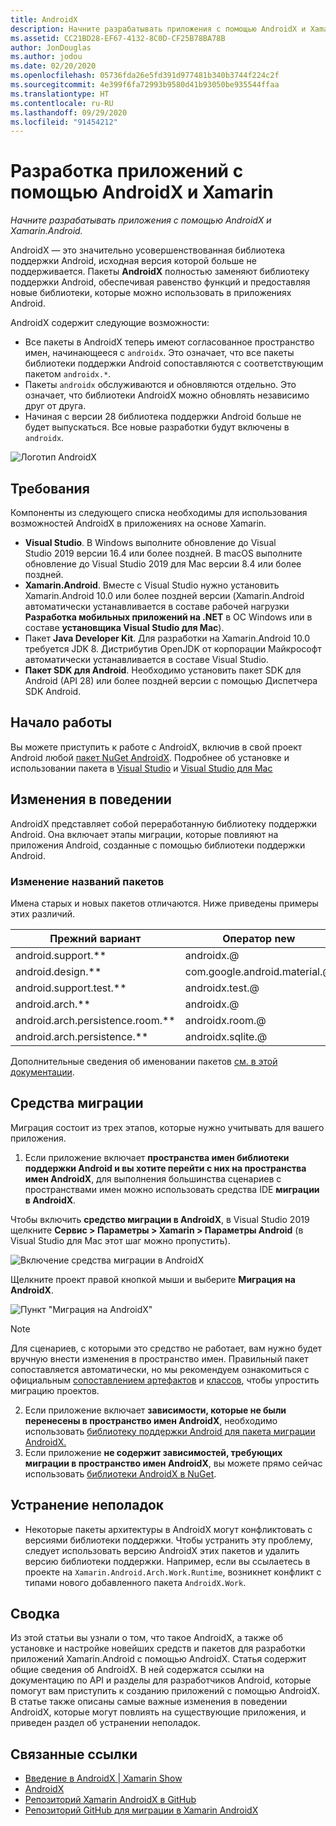 ```yaml
---
title: AndroidX
description: Начните разрабатывать приложения с помощью AndroidX и Xamarin.Android.
ms.assetid: CC21BD28-EF67-4132-8C0D-CF25B78BA78B
author: JonDouglas
ms.author: jodou
ms.date: 02/20/2020
ms.openlocfilehash: 05736fda26e5fd391d977481b340b3744f224c2f
ms.sourcegitcommit: 4e399f6fa72993b9580d41b93050be935544ffaa
ms.translationtype: HT
ms.contentlocale: ru-RU
ms.lasthandoff: 09/29/2020
ms.locfileid: "91454212"
---
```

# <a name="androidx-with-xamarin"></a>Разработка приложений с помощью AndroidX и Xamarin

_Начните разрабатывать приложения с помощью AndroidX и Xamarin.Android._

AndroidX — это значительно усовершенствованная библиотека поддержки Android, исходная версия которой больше не поддерживается. Пакеты **AndroidX** полностью заменяют библиотеку поддержки Android, обеспечивая равенство функций и предоставляя новые библиотеки, которые можно использовать в приложениях Android.

AndroidX содержит следующие возможности:

- Все пакеты в AndroidX теперь имеют согласованное пространство имен, начинающееся с `androidx`. Это означает, что все пакеты библиотеки поддержки Android сопоставляются с соответствующим пакетом `androidx.*`.
- Пакеты `androidx` обслуживаются и обновляются отдельно. Это означает, что библиотеки AndroidX можно обновлять независимо друг от друга.
- Начиная с версии 28 библиотека поддержки Android больше не будет выпускаться. Все новые разработки будут включены в `androidx`.

![Логотип AndroidX](~/android/platform/androidx-images/AndroidXLogo.png)

## <a name="requirements"></a>Требования

Компоненты из следующего списка необходимы для использования возможностей AndroidX в приложениях на основе Xamarin.

- **Visual Studio**. В Windows выполните обновление до Visual Studio 2019 версии 16.4 или более поздней. В macOS выполните обновление до Visual Studio 2019 для Mac версии 8.4 или более поздней.
- **Xamarin.Android**. Вместе с Visual Studio нужно установить Xamarin.Android 10.0 или более поздней версии (Xamarin.Android автоматически устанавливается в составе рабочей нагрузки **Разработка мобильных приложений на .NET** в ОС Windows или в составе **установщика Visual Studio для Mac**).
- Пакет **Java Developer Kit**. Для разработки на Xamarin.Android 10.0 требуется JDK 8. Дистрибутив OpenJDK от корпорации Майкрософт автоматически устанавливается в составе Visual Studio.
- **Пакет SDK для Android**. Необходимо установить пакет SDK для Android (API 28) или более поздней версии с помощью Диспетчера SDK Android.

## <a name="get-started"></a>Начало работы

Вы можете приступить к работе с AndroidX, включив в свой проект Android любой [пакет NuGet AndroidX](https://www.nuget.org/packages?q=Tags%3A%22AndroidX%22+Authors%3A%22Microsoft%22). Подробнее об установке и использовании пакета в [Visual Studio](/nuget/quickstart/install-and-use-a-package-in-visual-studio) и [Visual Studio для Mac](/nuget/quickstart/install-and-use-a-package-in-visual-studio-mac)

## <a name="behavior-changes"></a>Изменения в поведении

AndroidX представляет собой переработанную библиотеку поддержки Android. Она включает этапы миграции, которые повлияют на приложения Android, созданные с помощью библиотеки поддержки Android.

### <a name="package-name-change"></a>Изменение названий пакетов
Имена старых и новых пакетов отличаются. Ниже приведены примеры этих различий.

| Прежний вариант                    | Оператор new                    |
| ---------------------- | ---------------------- |
| android.support.**     | androidx.@             |
| android.design.**      | com.google.android.material.@ |
| android.support.test.** | androidx.test.@       |
| android.arch.**        | androidx.@             |
| android.arch.persistence.room.** | androidx.room.@ |
| android.arch.persistence.** | androidx.sqlite.@ |

Дополнительные сведения об именовании пакетов [см. в этой документации](https://developer.android.com/jetpack/androidx/migrate#artifact_mappings).

## <a name="migration-tooling"></a>Средства миграции

Миграция состоит из трех этапов, которые нужно учитывать для вашего приложения.

1. Если приложение включает **пространства имен библиотеки поддержки Android и вы хотите перейти с них на пространства имен AndroidX**, для выполнения большинства сценариев с пространствами имен можно использовать средства IDE **миграции в AndroidX**. 

Чтобы включить **средство миграции в AndroidX**, в Visual Studio 2019 щелкните **Сервис > Параметры > Xamarin > Параметры Android** (в Visual Studio для Mac этот шаг можно пропустить).

![Включение средства миграции в AndroidX](~/android/platform/androidx-images/EnableAndroidXMigrator.png)

Щелкните проект правой кнопкой мыши и выберите **Миграция на AndroidX**.

![Пункт "Миграция на AndroidX"](~/android/platform/androidx-images/MigrateToAndroidX.png)

> [!NOTE] 
> Для сценариев, с которыми это средство не работает, вам нужно будет вручную внести изменения в пространство имен. Правильный пакет сопоставляется автоматически, но мы рекомендуем ознакомиться с официальным [сопоставлением артефактов](https://developer.android.com/jetpack/androidx/migrate/artifact-mappings) и [классов](https://developer.android.com/jetpack/androidx/migrate/class-mappings), чтобы упростить миграцию проектов.

2. Если приложение включает **зависимости, которые не были перенесены в пространство имен AndroidX**, необходимо использовать [библиотеку поддержки Android для пакета миграции AndroidX.](https://www.nuget.org/packages/Xamarin.AndroidX.Migration)
3. Если приложение **не содержит зависимостей, требующих миграции в пространство имен AndroidX**, вы можете прямо сейчас использовать [библиотеки AndroidX в NuGet](https://www.nuget.org/packages?q=Tags%3A%22AndroidX%22+Authors%3A%22Microsoft%22).

## <a name="troubleshooting"></a>Устранение неполадок

- Некоторые пакеты архитектуры в AndroidX могут конфликтовать с версиями библиотеки поддержки. Чтобы устранить эту проблему, следует использовать версию AndroidX этих пакетов и удалить версию библиотеки поддержки. Например, если вы ссылаетесь в проекте на `Xamarin.Android.Arch.Work.Runtime`, возникнет конфликт с типами нового добавленного пакета `AndroidX.Work`.

## <a name="summary"></a>Сводка

Из этой статьи вы узнали о том, что такое AndroidX, а также об установке и настройке новейших средств и пакетов для разработки приложений Xamarin.Android с помощью AndroidX. Статья содержит общие сведения об AndroidX. В ней содержатся ссылки на документацию по API и разделы для разработчиков Android, которые помогут вам приступить к созданию приложений с помощью AndroidX. В статье также описаны самые важные изменения в поведении AndroidX, которые могут повлиять на существующие приложения, и приведен раздел об устранении неполадок.

## <a name="related-links"></a>Связанные ссылки

- [Введение в AndroidX | Xamarin Show](https://www.youtube.com/watch?v=M_l3RjTev5A)
- [AndroidX](https://developer.android.com/jetpack/androidx)
- [Репозиторий Xamarin AndroidX в GitHub](https://github.com/xamarin/AndroidX)
- [Репозиторий GitHub для миграции в Xamarin AndroidX](https://github.com/xamarin/XamarinAndroidXMigration)
